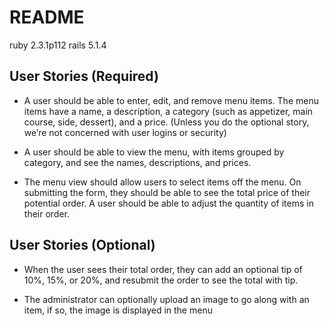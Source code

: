 # README

ruby 2.3.1p112
rails 5.1.4

## User Stories (Required)

* A user should be able to enter, edit, and remove menu items. The menu items have a name, a description, a category (such as appetizer, main course, side, dessert), and a price. (Unless you do the optional story, we’re not concerned with user logins or security)

* A user should be able to view the menu, with items grouped by category, and see the names, descriptions, and prices.

* The menu view should allow users to select items off the menu. On submitting the form, they should be able to see the total price of their potential order. A user should be able to adjust the quantity of items in their order.

## User Stories (Optional)

* When the user sees their total order, they can add an optional tip of 10%, 15%, or 20%, and resubmit the order to see the total with tip.

* The administrator can optionally upload an image to go along with an item, if so, the image is displayed in the menu
